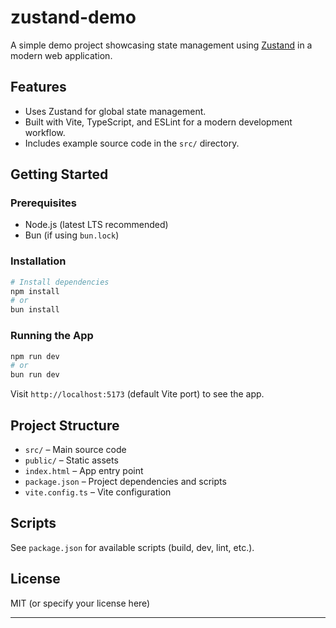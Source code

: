 # zustand-demo

A simple demo project showcasing state management using [Zustand](https://github.com/pmndrs/zustand) in a modern web application.

## Features

- Uses Zustand for global state management.
- Built with Vite, TypeScript, and ESLint for a modern development workflow.
- Includes example source code in the `src/` directory.

## Getting Started

### Prerequisites

- Node.js (latest LTS recommended)
- Bun (if using `bun.lock`)

### Installation

```bash
# Install dependencies
npm install
# or
bun install
```

### Running the App

```bash
npm run dev
# or
bun run dev
```

Visit `http://localhost:5173` (default Vite port) to see the app.

## Project Structure

- `src/` – Main source code
- `public/` – Static assets
- `index.html` – App entry point
- `package.json` – Project dependencies and scripts
- `vite.config.ts` – Vite configuration

## Scripts

See `package.json` for available scripts (build, dev, lint, etc.).

## License

MIT (or specify your license here)

---